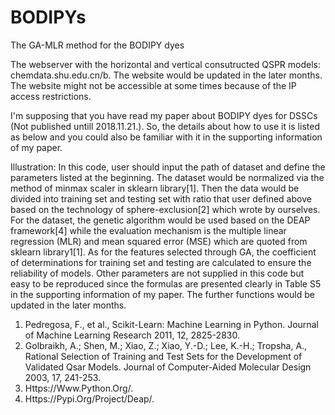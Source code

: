 # BODIPYs
The GA-MLR method for the BODIPY dyes

The webserver with the horizontal and vertical consutructed QSPR models: chemdata.shu.edu.cn/b. The website would be updated in the later months. The website might not be accessible at some times because of the IP access restrictions. 


I'm supposing that you have read my paper about BODIPY dyes for DSSCs (Not published untill 2018.11.21.). So, the details about how to use it is listed as below and you could also be familiar with it in the supporting information of my paper.


Illustration: In this code, user should input the path of dataset and define the parameters listed at the beginning. The dataset would be normalized via the method of minmax scaler in sklearn library[1]. Then the data would be divided into training set and testing set with ratio that user defined above based on the technology of sphere-exclusion[2] which wrote by ourselves. For the dataset, the genetic algorithm would be used based on the DEAP framework[4] while the evaluation mechanism is the multiple linear regression (MLR) and mean squared error (MSE) which are quoted from sklearn library1[1]. As for the features selected through GA, the coefficient of determinations for training set and testing are calculated to ensure the reliability of models. Other parameters are not supplied in this code but easy to be reproduced since the formulas are presented clearly in Table S5 in the supporting information of my paper. The further functions would be updated in the later months. 

1.	Pedregosa, F., et al., Scikit-Learn: Machine Learning in Python. Journal of Machine Learning Research 2011, 12, 2825-2830.
2.	Golbraikh, A.; Shen, M.; Xiao, Z.; Xiao, Y.-D.; Lee, K.-H.; Tropsha, A., Rational Selection of Training and Test Sets for the Development of Validated Qsar Models. Journal of Computer-Aided Molecular Design 2003, 17, 241-253.
3.	Https://Www.Python.Org/.
4.	Https://Pypi.Org/Project/Deap/.
